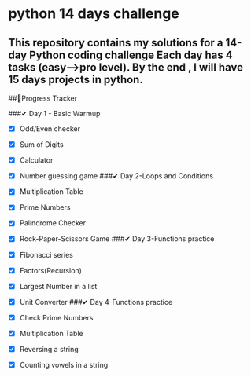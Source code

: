 # python 14 days challenge
This repository contains my solutions for a **14-day Python coding challenge** 
Each day has 4 tasks (easy-->pro level).
By the end , I will have **15 days projects** in python.
---
##📆Progress Tracker

###✔ Day 1 - Basic Warmup
-[X] Odd/Even checker
-[X] Sum of Digits
-[X] Calculator
-[X] Number guessing game
###✔ Day 2-Loops and Conditions
-[X] Multiplication Table
-[X] Prime Numbers
-[X] Palindrome Checker
-[X] Rock-Paper-Scissors Game
###✔ Day 3-Functions practice
-[X] Fibonacci series
-[X] Factors(Recursion)
-[X] Largest Number in a list
-[X] Unit Converter
###✔ Day 4-Functions practice
-[X] Check Prime Numbers
-[X] Multiplication Table
-[X] Reversing a string
-[X] Counting vowels in a string

